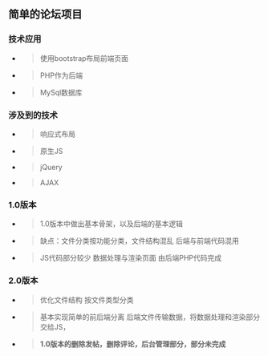 ## 简单的论坛项目



### 技术应用
- >使用bootstrap布局前端页面
- >PHP作为后端
- >MySql数据库

### 涉及到的技术
- >响应式布局
- >原生JS
- >jQuery
- >AJAX

### 1.0版本
- >1.0版本中做出基本骨架，以及后端的基本逻辑
- > 缺点：文件分类按功能分类，文件结构混乱 后端与前端代码混用
- >JS代码部分较少 数据处理与渲染页面 由后端PHP代码完成

### 2.0版本
- >优化文件结构 按文件类型分类
- >基本实现简单的前后端分离 后端文件传输数据，将数据处理和渲染部分交给JS，
- >**1.0版本的删除发帖，删除评论，后台管理部分，部分未完成**

